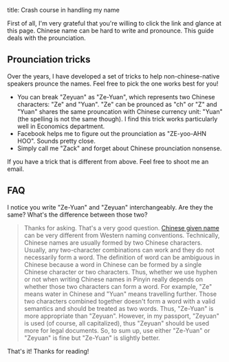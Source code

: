 title: Crash course in handling my name

First of all, I'm very grateful that you're willing to click the link and glance at this page.
Chinese name can be hard to write and pronounce. This guide deals with the prounciation. 

## Prounciation tricks

Over the years, I have developed a set of tricks to help non-chinese-native speakers prounce the
names. Feel free to pick the one works best for you!

- You can break "Zeyuan" as "Ze-Yuan", which represents two Chinese characters: "Ze" and "Yuan".
"Ze" can be prounced as "ch" or "Z" and "Yuan" shares the same prouncation with Chinese currency
unit: "Yuan" (the spelling is not the same though). I find this trick works particularly well in
Economics department.
- Facebook helps me to figure out the prounciation as "ZE-yoo-AHN HOO". Sounds pretty close.
- Simply call me "Zack" and forget about Chinese prounciation nonsense.

If you have a trick that is different from above. Feel free to shoot me an email.


## FAQ

I notice you write "Ze-Yuan" and "Zeyuan" interchangeably. Are they the same? What's the difference
between those two?

> Thanks for asking. That's a very good question. [Chinese given name](https://en.wikipedia.org/wiki/Given_name#East_Asia)
can be very different from Western naming conventions. Technically, Chinese names are usually formed by
two Chinese characters. Usually, any two-character combinations can work and they do not necessarily form
a word. The definition of word can be ambiguous in Chinese because a word in Chinese can be formed by a
single Chinese character or two characters. Thus, whether we use hyphen or not when writing Chinese names in
Pinyin really depends on whether those two characters can form a word. For example, "Ze" means water in Chinese
and "Yuan" means travelling further. Those two characters combined together doesn't form a word with a valid
semantics and should be treated as two words. Thus, "Ze-Yuan" is more appropriate than "Zeyuan". However, in my passport,
"Zeyuan" is used (of course, all capitalized), thus "Zeyuan" should be used more for legal documents. So, to sum up,
use either "Ze-Yuan" or "Zeyuan" is fine but "Ze-Yuan" is slightly better.

That's it! Thanks for reading!